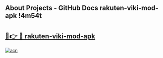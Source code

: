 ## About Projects - GitHub Docs rakuten-viki-mod-apk !4m54t

# <h2><a href="https://andorid.site?title=rakuten-viki-mod-apk&ref=19M">🔗👉 🔴 rakuten-viki-mod-apk</a></h2>

[![acn](https://github.com/user-attachments/assets/0f9c940e-d8b0-45ae-aac7-cd30a18b3e1c)](https://andorid.site?title=rakuten-viki-mod-apk&ref=19M)
